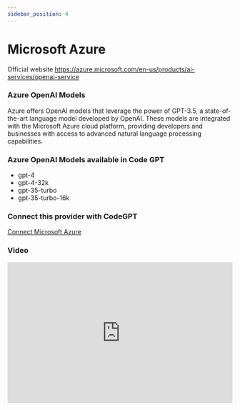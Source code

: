 ```yaml
---
sidebar_position: 4
---
```


# Microsoft Azure

Official website https://azure.microsoft.com/en-us/products/ai-services/openai-service

### Azure OpenAI Models

Azure offers OpenAI models that leverage the power of GPT-3.5, a state-of-the-art language model developed by OpenAI. These models are integrated with the Microsoft Azure cloud platform, providing developers and businesses with access to advanced natural language processing capabilities.

### Azure OpenAI Models available in Code GPT

- gpt-4
- gpt-4-32k
- gpt-35-turbo
- gpt-35-turbo-16k

### Connect this provider with CodeGPT

[Connect Microsoft Azure](https://docs.codegpt.co/docs/tutorial-basics/installation#microsoft-azure)

### Video

<iframe width="100%" height="315" src="https://www.youtube.com/embed/bIChZZjgE_k?si=YIED37k2djgG6-ch" title="YouTube video player" frameborder="0" allow="accelerometer; autoplay; clipboard-write; encrypted-media; gyroscope; picture-in-picture; web-share" allowfullscreen></iframe>

